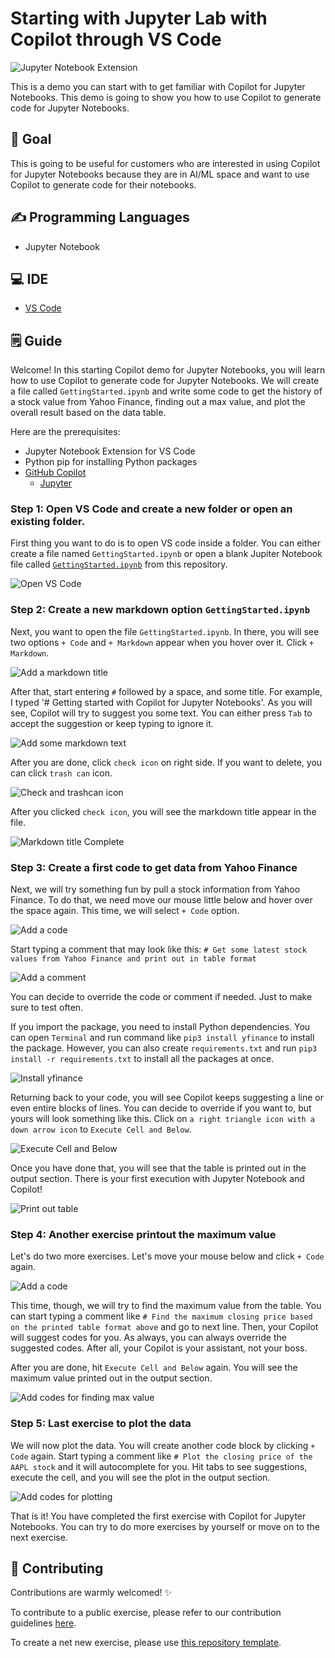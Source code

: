 # Starting with Jupyter Lab with Copilot through VS Code

![Jupyter Notebook Extension](./images/jupyterlab-extension-prerequisite.jpg)

This is a demo you can start with to get familiar with Copilot for Jupyter Notebooks. This demo is going to show you how to use Copilot to generate code for Jupyter Notebooks.

## 🎯 Goal

This is going to be useful for customers who are interested in using Copilot for Jupyter Notebooks because they are in AI/ML space and want to use Copilot to generate code for their notebooks.

## ✍️ Programming Languages

- Jupyter Notebook

## 💻 IDE

- [VS Code](https://code.visualstudio.com/download)

## 🗒️ Guide

Welcome! In this starting Copilot demo for Jupyter Notebooks, you will learn how to use Copilot to generate code for Jupyter Notebooks. We will create a file called `GettingStarted.ipynb` and write some code to get the history of a stock value from Yahoo Finance, finding out a max value, and plot the overall result based on the data table.

Here are the prerequisites:

- Jupyter Notebook Extension for VS Code
- Python pip for installing Python packages 
- [GitHub Copilot](https://copilot.github.com/)
  - [Jupyter](https://marketplace.visualstudio.com/items?itemName=ms-toolsai.jupyter)

### Step 1: Open VS Code and create a new folder or open an existing folder.

First thing you want to do is to open VS code inside a folder. You can either create a file named `GettingStarted.ipynb` or open a blank Jupiter Notebook file called [`GettingStarted.ipynb`](Demos/GettingStarted/GettingStarted.ipynb) from this repository.

![Open VS Code](./Demos/GettingStarted/images/1_CreatingFile.jpg)

### Step 2: Create a new markdown option `GettingStarted.ipynb`

Next, you want to open the file `GettingStarted.ipynb`. In there, you will see two options `+ Code` and `+ Markdown` appear when you hover over it. Click `+ Markdown`.

![Add a markdown title](./Demos/GettingStarted/images/2_CreateMarkdown.jpg)

After that, start entering `#` followed by a space, and some title. For example, I typed '# Getting started with Copilot for Jupyter Notebooks'. As you will see, Copilot will try to suggest you some text. You can either press `Tab` to accept the suggestion or keep typing to ignore it.

![Add some markdown text](./Demos/GettingStarted/images/3_StartTypingMarkdown.jpg)

After you are done, click `check icon` on right side. If you want to delete, you can click `trash can` icon.

![Check and trashcan icon](./Demos/GettingStarted/images/4_ClickCheck.jpg)

After you clicked `check icon`, you will see the markdown title appear in the file.

![Markdown title Complete](./Demos/GettingStarted/images/5_MarkdownComplete.jpg)

### Step 3: Create a first code to get data from Yahoo Finance

Next, we will try something fun by pull a stock information from Yahoo Finance. To do that, we need move our mouse little below and hover over the space again. This time, we will select `+ Code` option.

![Add a code](./Demos/GettingStarted/images/6_CreateCode.jpg)

Start typing a comment that may look like this: `# Get some latest stock values from Yahoo Finance and print out in table format`

![Add a comment](./Demos/GettingStarted/images/7_CreateFinanceCode.jpg)

You can decide to override the code or comment if needed. Just to make sure to test often.

If you import the package, you need to install Python dependencies. You can open `Terminal` and run command like `pip3 install yfinance` to install the package. However, you can also create `requirements.txt` and run `pip3 install -r requirements.txt` to install all the packages at once.

![Install yfinance](./Demos/GettingStarted/images/8_InstallDependency.jpg)

Returning back to your code, you will see Copilot keeps suggesting a line or even entire blocks of lines. You can decide to override if you want to, but yours will look something like this. Click on `a right triangle icon with a down arrow icon` to `Execute Cell and Below`.

![Execute Cell and Below](./Demos/GettingStarted/images/9_CompleteCode.jpg)

Once you have done that, you will see that the table is printed out in the output section. There is your first execution with Jupyter Notebook and Copilot!

![Print out table](./Demos/GettingStarted/images/10_ResultFinance.jpg)

### Step 4: Another exercise printout the maximum value 

Let's do two more exercises. Let's move your mouse below and click `+ Code` again.

![Add a code](./Demos/GettingStarted/images/11_CreateCodeMaxFinding.jpg)

This time, though, we will try to find the maximum value from the table. You can start typing a comment like `# Find the maximum closing price based on the printed table format above` and go to next line. Then, your Copilot will suggest codes for you. As always, you can always override the suggested codes. After all, your Copilot is your assistant, not your boss.

After you are done, hit `Execute Cell and Below` again. You will see the maximum value printed out in the output section.

![Add codes for finding max value](./Demos/GettingStarted/images/12_CompleteCodeMaxfinding.jpg)

### Step 5: Last exercise to plot the data

We will now plot the data. You will create another code block by clicking `+ Code` again. Start typing a comment like `# Plot the closing price of the AAPL stock` and it will autocomplete for you. Hit tabs to see suggestions, execute the cell, and you will see the plot in the output section.

![Add codes for plotting](./Demos/GettingStarted/images/13_CompleteCodePlot.jpg)

That is it! You have completed the first exercise with Copilot for Jupyter Notebooks. You can try to do more exercises by yourself or move on to the next exercise.

## 🤝 Contributing
Contributions are warmly welcomed! ✨

To contribute to a public exercise, please refer to our contribution guidelines [here](https://github.com/ps-copilot-sandbox/.github/blob/main/.github/CONTRIBUTING.md).

To create a net new exercise, please use [this repository template](https://github.com/ps-copilot-sandbox/copilot-exercise-template).
